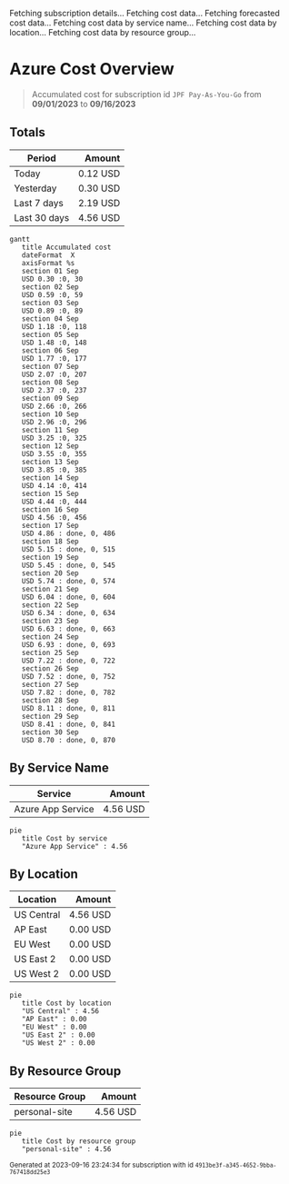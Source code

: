 Fetching subscription details...
Fetching cost data...
Fetching forecasted cost data...
Fetching cost data by service name...
Fetching cost data by location...
Fetching cost data by resource group...
# Azure Cost Overview

> Accumulated cost for subscription id `JPF Pay-As-You-Go` from **09/01/2023** to **09/16/2023**

## Totals

|Period|Amount|
|---|---:|
|Today|0.12 USD|
|Yesterday|0.30 USD|
|Last 7 days|2.19 USD|
|Last 30 days|4.56 USD|

```mermaid
gantt
   title Accumulated cost
   dateFormat  X
   axisFormat %s
   section 01 Sep
   USD 0.30 :0, 30
   section 02 Sep
   USD 0.59 :0, 59
   section 03 Sep
   USD 0.89 :0, 89
   section 04 Sep
   USD 1.18 :0, 118
   section 05 Sep
   USD 1.48 :0, 148
   section 06 Sep
   USD 1.77 :0, 177
   section 07 Sep
   USD 2.07 :0, 207
   section 08 Sep
   USD 2.37 :0, 237
   section 09 Sep
   USD 2.66 :0, 266
   section 10 Sep
   USD 2.96 :0, 296
   section 11 Sep
   USD 3.25 :0, 325
   section 12 Sep
   USD 3.55 :0, 355
   section 13 Sep
   USD 3.85 :0, 385
   section 14 Sep
   USD 4.14 :0, 414
   section 15 Sep
   USD 4.44 :0, 444
   section 16 Sep
   USD 4.56 :0, 456
   section 17 Sep
   USD 4.86 : done, 0, 486
   section 18 Sep
   USD 5.15 : done, 0, 515
   section 19 Sep
   USD 5.45 : done, 0, 545
   section 20 Sep
   USD 5.74 : done, 0, 574
   section 21 Sep
   USD 6.04 : done, 0, 604
   section 22 Sep
   USD 6.34 : done, 0, 634
   section 23 Sep
   USD 6.63 : done, 0, 663
   section 24 Sep
   USD 6.93 : done, 0, 693
   section 25 Sep
   USD 7.22 : done, 0, 722
   section 26 Sep
   USD 7.52 : done, 0, 752
   section 27 Sep
   USD 7.82 : done, 0, 782
   section 28 Sep
   USD 8.11 : done, 0, 811
   section 29 Sep
   USD 8.41 : done, 0, 841
   section 30 Sep
   USD 8.70 : done, 0, 870
```

## By Service Name

|Service|Amount|
|---|---:|
|Azure App Service|4.56 USD|

```mermaid
pie
   title Cost by service
   "Azure App Service" : 4.56
```

## By Location

|Location|Amount|
|---|---:|
|US Central|4.56 USD|
|AP East|0.00 USD|
|EU West|0.00 USD|
|US East 2|0.00 USD|
|US West 2|0.00 USD|

```mermaid
pie
   title Cost by location
   "US Central" : 4.56
   "AP East" : 0.00
   "EU West" : 0.00
   "US East 2" : 0.00
   "US West 2" : 0.00
```

## By Resource Group

|Resource Group|Amount|
|---|---:|
|personal-site|4.56 USD|

```mermaid
pie
   title Cost by resource group
   "personal-site" : 4.56
```

<sup>Generated at 2023-09-16 23:24:34 for subscription with id `4913be3f-a345-4652-9bba-767418dd25e3`</sup>
